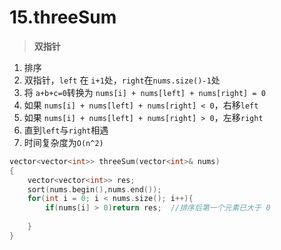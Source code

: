 # 15.threeSum

> **双指针**

1. 排序
2. 双指针，`left` 在 `i+1`处，`right`在`nums.size()-1`处
3. 将 `a+b+c=0`转换为 `nums[i] + nums[left] + nums[right] = 0`
4. 如果 `nums[i] + nums[left] + nums[right] < 0`，右移`left`
5. 如果 `nums[i] + nums[left] + nums[right] > 0`，左移`right`
6. 直到`left`与`right`相遇
7. 时间复杂度为`O(n^2)`

```c++
vector<vector<int>> threeSum(vector<int>& nums)
{
    vector<vector<int>> res;
    sort(nums.begin(),nums.end());
    for(int i = 0; i < nums.size(); i++){
        if(nums[i] > 0)return res;  //排序后第一个元素已大于 0
        
    }
}
```